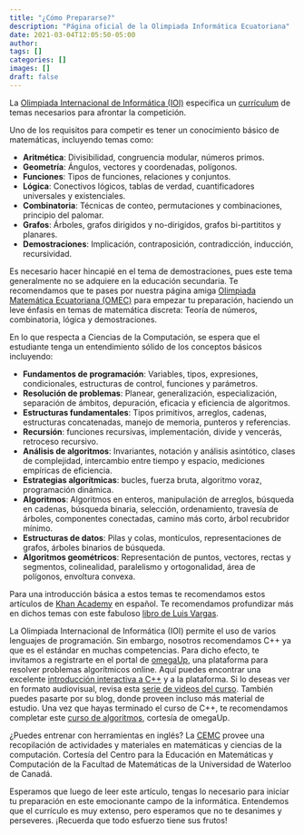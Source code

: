 ```yaml
---
title: "¿Cómo Prepararse?"
description: "Página oficial de la Olimpiada Informática Ecuatoriana"
date: 2021-03-04T12:05:50-05:00
author:
tags: []
categories: []
images: []
draft: false
---
```


La [Olimpiada Internacional de Informática (IOI)](https://ioinformatics.org/) especifica
un [currículum](https://ioinformatics.org/files/ioi-syllabus-2018.pdf) de temas
necesarios para afrontar la competición.

Uno de los requisitos para competir es tener un conocimiento básico de matemáticas,
incluyendo temas como:

- **Aritmética**: Divisibilidad, congruencia modular, números primos.
- **Geometría**: Ángulos, vectores y coordenadas, polígonos.
- **Funciones**: Tipos de funciones, relaciones y conjuntos.
- **Lógica**: Conectivos lógicos, tablas de verdad, cuantificadores universales y existenciales.
- **Combinatoria**: Técnicas de conteo, permutaciones y combinaciones, principio del palomar.
- **Grafos**: Árboles, grafos dirigidos y no-dirigidos, grafos bi-partititos y planares.
- **Demostraciones**: Implicación, contraposición, contradicción, inducción, recursividad.

Es necesario hacer hincapié en el tema de demostraciones, pues este tema generalmente
no se adquiere en la educación secundaria. Te recomendamos que te pases por nuestra
página amiga [Olimpiada Matemática Ecuatoriana (OMEC)](http://omec-mat.org/) para
empezar tu preparación, haciendo un leve énfasis en temas de matemática discreta:
Teoría de números, combinatoria, lógica y demostraciones.

En lo que respecta a Ciencias de la Computación, se espera que el estudiante tenga
un entendimiento sólido de los conceptos básicos incluyendo:

- **Fundamentos de programación**: Variables, tipos, expresiones, condicionales,
  estructuras de control, funciones y parámetros.
- **Resolución de problemas**: Planear, generalización, especialización, separación de ámbitos,
  depuración, eficacia y eficiencia de algoritmos.
- **Estructuras fundamentales**: Tipos primitivos, arreglos, cadenas, estructuras concatenadas,
  manejo de memoria, punteros y referencias.
- **Recursión**: funciones recursivas, implementación, divide y vencerás, retroceso recursivo.
- **Análisis de algoritmos**: Invariantes, notación y análisis asintótico, clases de complejidad,
  intercambio entre tiempo y espacio, mediciones empíricas de eficiencia.
- **Estrategias algorítmicas**: bucles, fuerza bruta, algoritmo voraz, programación dinámica.
- **Algoritmos**: Algoritmos en enteros, manipulación de arreglos, búsqueda en cadenas,
  búsqueda binaria, selección, ordenamiento, travesía de árboles, componentes conectadas,
  camino más corto, árbol recubridor mínimo.
- **Estructuras de datos**: Pilas y colas, montículos, representaciones de grafos,
  árboles binarios de búsqueda.
- **Algoritmos geométricos**: Representación de puntos, vectores, rectas y segmentos,
  colinealidad, paralelismo y ortogonalidad, área de polígonos, envoltura convexa.

Para una introducción básica a estos temas te recomendamos estos artículos de
[Khan Academy](https://es.khanacademy.org/computing/computer-science/algorithms)
en español. Te recomendamos profundizar más en dichos temas con este fabuloso
[libro de Luis Vargas](https://omegaup.com/img/libropre3.pdf).

La Olimpiada Internacional de Informática (IOI) permite el uso de varios lenguajes
de programación. Sin embargo, nosotros recomendamos C++ ya que es el estándar en
muchas competencias. Para dicho efecto, te invitamos a registrarte en el portal de
[omegaUp](https://omegaup.com/), una plataforma para resolver problemas algorítmicos
online. Aquí puedes encontrar una excelente
[introducción interactiva a C++](https://omegaup.com/course/introduccion_a_cpp)
y a la plataforma. Si lo deseas ver en formato audiovisual, revisa esta
[serie de videos del curso](https://blog.omegaup.com/todos-los-videos-del-curso-de-introduccion-a-c/).
También puedes pasarte por su blog, donde proveen incluso más material de estudio.
Una vez que hayas terminado el curso de C++, te recomendamos completar este
[curso de algoritmos](https://omegaup.com/course/introduccion_a_algoritmos/),
cortesía de omegaUp.

¿Puedes entrenar con herramientas en inglés? La [CEMC](https://cemc.uwaterloo.ca/)
provee una recopilación de actividades y materiales en matemáticas y ciencias de
la computación. Cortesía del Centro para la Educación en Matemáticas y Computación
de la Facultad de Matemáticas de la Universidad de Waterloo de Canadá.

Esperamos que luego de leer este artículo, tengas lo necesario para iniciar tu preparación
en este emocionante campo de la informática. Entendemos que el currículo es muy extenso,
pero esperamos que no te desanimes y perseveres. ¡Recuerda que todo esfuerzo tiene
sus frutos!
